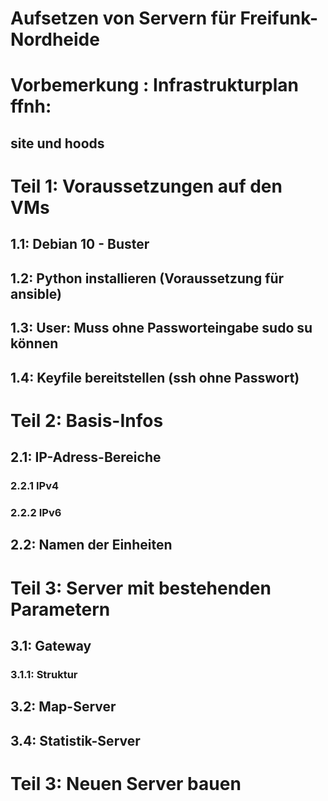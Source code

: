 Aufsetzen von Servern für Freifunk-Nordheide
============================================

# Vorbemerkung : Infrastrukturplan ffnh:
## site und hoods


# Teil 1: Voraussetzungen auf den VMs

## 1.1: Debian 10 - Buster
## 1.2: Python installieren (Voraussetzung für ansible)
## 1.3: User: Muss ohne Passworteingabe sudo su können
## 1.4: Keyfile bereitstellen (ssh ohne Passwort)

# Teil 2: Basis-Infos
## 2.1: IP-Adress-Bereiche
### 2.2.1 IPv4
### 2.2.2 IPv6
## 2.2: Namen der Einheiten


# Teil 3: Server mit bestehenden Parametern
## 3.1: Gateway
### 3.1.1: Struktur




## 3.2: Map-Server
## 3.4: Statistik-Server




# Teil 3: Neuen Server bauen




# 
